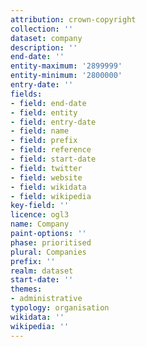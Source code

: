 ```yaml
---
attribution: crown-copyright
collection: ''
dataset: company
description: ''
end-date: ''
entity-maximum: '2899999'
entity-minimum: '2800000'
entry-date: ''
fields:
- field: end-date
- field: entity
- field: entry-date
- field: name
- field: prefix
- field: reference
- field: start-date
- field: twitter
- field: website
- field: wikidata
- field: wikipedia
key-field: ''
licence: ogl3
name: Company
paint-options: ''
phase: prioritised
plural: Companies
prefix: ''
realm: dataset
start-date: ''
themes:
- administrative
typology: organisation
wikidata: ''
wikipedia: ''
---
```

